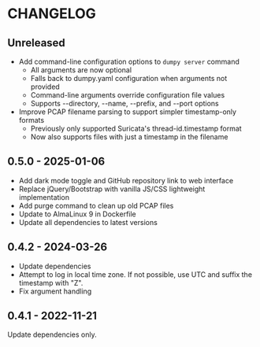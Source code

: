 # CHANGELOG

## Unreleased
- Add command-line configuration options to `dumpy server` command
  - All arguments are now optional
  - Falls back to dumpy.yaml configuration when arguments not provided
  - Command-line arguments override configuration file values
  - Supports --directory, --name, --prefix, and --port options
- Improve PCAP filename parsing to support simpler timestamp-only formats
  - Previously only supported Suricata's thread-id.timestamp format
  - Now also supports files with just a timestamp in the filename

## 0.5.0 - 2025-01-06
- Add dark mode toggle and GitHub repository link to web interface
- Replace jQuery/Bootstrap with vanilla JS/CSS lightweight implementation
- Add purge command to clean up old PCAP files
- Update to AlmaLinux 9 in Dockerfile
- Update all dependencies to latest versions

## 0.4.2 - 2024-03-26
- Update dependencies
- Attempt to log in local time zone. If not possible, use UTC and suffix the 
  timestamp with "Z".
- Fix argument handling

## 0.4.1 - 2022-11-21

Update dependencies only.
